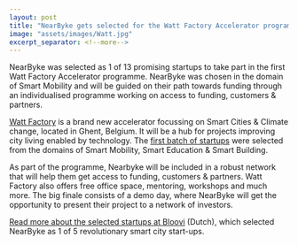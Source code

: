 ```yaml
---
layout: post
title: "NearByke gets selected for the Watt Factory Accelerator program"
image: "assets/images/Watt.jpg"
excerpt_separator: <!--more-->
---
```


NearByke was selected as 1 of 13 promising startups to take part in the first Watt Factory Accelerator programme.
NearByke was chosen in the domain of Smart Mobility and will be guided on their path towards funding through an individualised programme working on access to funding, customers & partners.

<!--more-->

[Watt Factory](http://wattfactory.be/) is a brand new accelerator focussing on Smart Cities & Climate change, located in Ghent, Belgium. 
It will be a hub for projects improving city living enabled by technology.
The [first batch of startups](http://wattfactory.be/news/watt-factory-proudly-presents-its-first-smart-city-startup-cohort) were selected from the domains of Smart Mobility, Smart Education & Smart Building.

As part of the programme, Nearbyke will be included in a robust network that will help them get access to funding, customers & partners. 
Watt Factory also offers free office space, mentoring, workshops and much more.
The big finale consists of a demo day, where NearByke will get the opportunity to present their project to a network of investors.

[Read more about the selected startups at Bloovi](http://www.bloovi.be/nieuws/detail/deze-5-revolutionaire-smart-city-start-ups-kennen-binnenkort-hun-thuisbasis-in-gent) (Dutch), which selected NearByke as 1 of 5 revolutionary smart city start-ups.